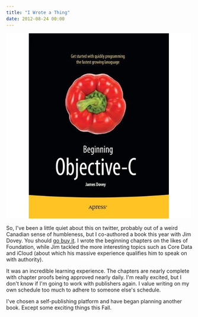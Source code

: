```yaml
---
title: "I Wrote a Thing"
date: 2012-08-24 00:00
---
```


<img src="/img/import/blog/i-wrote-a-thing/114F5918DD174C38AD7400C04A472497.jpg" class="img-responsive" />

<p>So, I've been a little quiet about this on twitter, probably out of a weird Canadian sense of humbleness, but I co-authored a book this year with Jim Dovey. You should <a href="http://www.amazon.com/gp/product/1430243686/ref=as_li_ss_il?ie=UTF8&amp;camp=1789&amp;creative=390957&amp;creativeASIN=1430243686&amp;linkCode=as2&amp;tag=ashfur-20">go buy it</a>. I wrote the beginning chapters on the likes of Foundation, while Jim tackled the more interesting topics such as Core Data and iCloud (about which his massive experience qualifies him to speak on with authority). </p>

<p>It was an incredible learning experience. The chapters are nearly complete with chapter proofs being approved nearly daily. I'm really excited, but I don't know if I'm going to work with publishers again. I value writing on my own schedule too much to adhere to someone else's schedule. </p>

<p>I've chosen a self-publishing platform and have began planning another book. Except some exciting things this Fall.</p>

<!-- more -->


